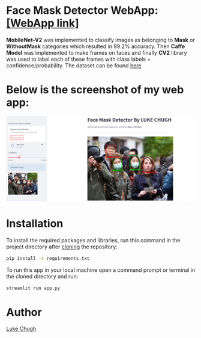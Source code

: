 # Face Mask Detector WebApp: [[WebApp link]](https://share.streamlit.io/luke-chugh/face-mask-detector-webapp/main/app.py)

 **MobileNet-V2** was implemented to classify images as belonging to **Mask** or **WithoutMask** categories which resulted in 99.2% accuracy. Then **Caffe Model** was implemented to make frames on faces and finally **CV2** library was used to label each of these frames with class labels + confidence/probability. The dataset can be found [here](https://www.kaggle.com/datasets/ashishjangra27/face-mask-12k-images-dataset) 

# Below is the screenshot of my web app:

![Capture](https://github.com/luke-chugh/Face-Mask-Detector-WebApp/blob/main/screenshots/2.png)

# Installation
To install the required packages and libraries, run this command in the project directory after [cloning](https://www.howtogeek.com/451360/how-to-clone-a-github-repository/) the repository:
```bash
pip install -r requirements.txt
```
To run this app in your local machine open a command prompt or terminal in the cloned directory and run:
```bash
streamlit run app.py
```
# Author
[Luke Chugh](https://www.linkedin.com/in/luke-chugh-2b2043181/)

